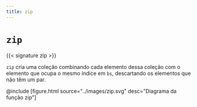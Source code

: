 ```yaml
---
title: zip
---
```


# `zip`

{{< signature zip >}}

`zip` cria uma coleção combinando cada elemento dessa coleção com o elemento que ocupa o mesmo índice em `bs`, descartando os elementos que não têm um par.

@include [figure.html source="../images/zip.svg" desc="Diagrama da função zip"]
